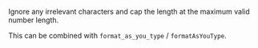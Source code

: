 Ignore any irrelevant characters and cap the length at the maximum valid number length.

This can be combined with `format_as_you_type` / `formatAsYouType`. 